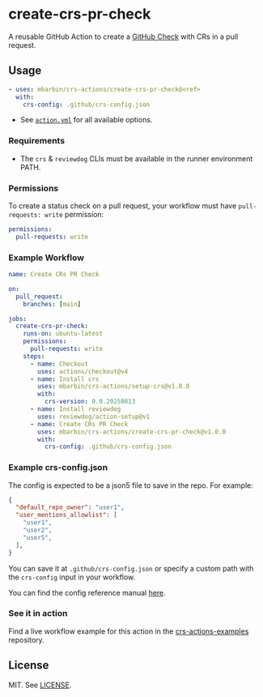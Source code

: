 # create-crs-pr-check

A reusable GitHub Action to create a [GitHub Check](https://docs.github.com/en/pull-requests/collaborating-with-pull-requests/collaborating-on-repositories-with-code-quality-features/about-status-checks) with CRs in a pull request.

## Usage

```yaml
- uses: mbarbin/crs-actions/create-crs-pr-check@<ref>
  with:
    crs-config: .github/crs-config.json
```

- See [`action.yml`](./action.yml) for all available options.

### Requirements

- The `crs` & `reviewdog` CLIs must be available in the runner environment PATH.

### Permissions

To create a status check on a pull request, your workflow must have `pull-requests: write` permission:

```yaml
permissions:
  pull-requests: write
```

### Example Workflow

```yaml
name: Create CRs PR Check

on:
  pull_request:
    branches: [main]

jobs:
  create-crs-pr-check:
    runs-on: ubuntu-latest
    permissions:
      pull-requests: write
    steps:
      - name: Checkout
        uses: actions/checkout@v4
      - name: Install crs
        uses: mbarbin/crs-actions/setup-crs@v1.0.0
        with:
          crs-version: 0.0.20250813
      - name: Install reviewdog
        uses: reviewdog/action-setup@v1
      - name: Create CRs PR Check
        uses: mbarbin/crs-actions/create-crs-pr-check@v1.0.0
        with:
          crs-config: .github/crs-config.json
```

### Example crs-config.json

The config is expected to be a json5 file to save in the repo. For example:

```json
{
  "default_repo_owner": "user1",
  "user_mentions_allowlist": [
    "user1",
    "user2",
    "user5",
  ],
}
```

You can save it at `.github/crs-config.json` or specify a custom path with the `crs-config` input in your workflow.

You can find the config reference manual [here](https://mbarbin.github.io/crs/docs/reference/crs-actions-config/).

### See it in action

Find a live workflow example for this action in the [crs-actions-examples](https://github.com/mbarbin/crs-actions-examples) repository.

## License

MIT. See [LICENSE](../LICENSE).
